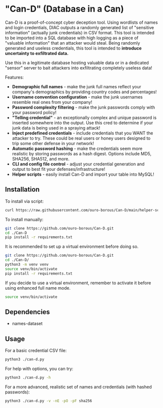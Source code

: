 # **"Can-D" (Database in a Can)**

Can-D is a proof-of-concept cyber deception tool. Using wordlists of names and login credentials, DIAC outputs a randomly generated list of "sensitive information" (actually junk credentials) in CSV format. This tool is intended to be imported into a SQL database with high logging as a piece of "valuable information" that an attacker would steal. Being randomly generated and useless credentials, this tool is intended to **introduce uncertainty to exfiltrated data.** 

Use this in a legitimate database hosting valuable data or in a dedicated "sensor" server to bait attackers into exfiltrating completely useless data!

Features:
- **Demographic full names** - make the junk full names reflect your company's demographics by providing country codes and percentages!
- **Username convention configuration** - make the junk usernames resemble real ones from your company!
- **Password complexity filtering** - make the junk passwords comply with your password policy!
- **"Telling credential"** - an exceptionally complex and unique password is inserted somewhere into the output. Use this cred to determine if your junk data is being used in a spraying attack!
- **Inject predefined credentials** - include credentials that you WANT the attacker to try. These could be real users or honey users designed to trip some other defense in your network!
- **Automatic password hashing** - make the credentials seem more realistic by storing passwords as a hash digest. Options include MD5, SHA256, SHA512, and more.
- **CLI and config file control** - adjust your credential generation and output to best fit your defenses/infrastructure!
- **Helper scripts** - easily install Can-D and import your table into MySQL!

## Installation
To install via script:
```bash
curl https://raw.githubusercontent.com/ouro-borous/Can-D/main/helper-scripts/install-can-d.sh | bash
```
To install manually: 
```bash
git clone https://github.com/ouro-borous/Can-D.git
cd ./Can-D
pip install -r requirements.txt
```
It is recommended to set up a virtual environment before doing so.
```bash
git clone https://github.com/ouro-borous/Can-D.git
cd ./Can-D/
python3 -m venv venv
source venv/bin/activate
pip install -r requirements.txt
```
If you decide to use a virtual environment, remember to activate it before using enhanced full name mode.
```bash
source venv/bin/activate
```
## Dependencies
- names-dataset
## Usage
For a basic credential CSV file:
```bash
python3 ./can-d.py
```
For help with options, you can try: 
```bash
python3 ./can-d.py -h
```
For a more advanced, realistic set of names and credentials (with hashed passwords):
```bash
python3 ./can-d.py -v -nE -pO -pF sha256
```

